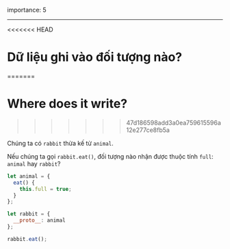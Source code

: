 importance: 5

---

<<<<<<< HEAD
# Dữ liệu ghi vào đối tượng nào?
=======
# Where does it write?
>>>>>>> 47d186598add3a0ea759615596a12e277ce8fb5a

Chúng ta có `rabbit` thừa kế từ `animal`.

Nếu chúng ta gọi `rabbit.eat()`, đối tượng nào nhận được thuộc tính `full`: `animal` hay `rabbit`? 

```js
let animal = {
  eat() {
    this.full = true;
  }
};

let rabbit = {
  __proto__: animal
};

rabbit.eat();
```
